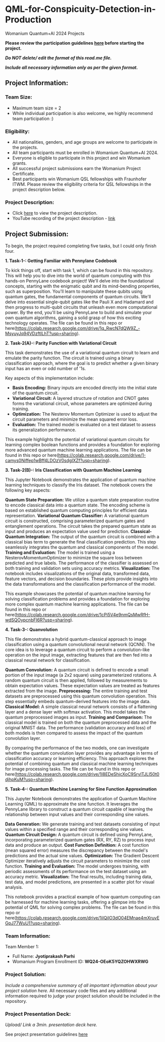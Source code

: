 # QML-for-Conspicuity-Detection-in-Production
Womanium Quantum+AI 2024 Projects

**Please review the participation guidelines [here](https://github.com/womanium-quantum/Quantum-AI-2024) before starting the project.**

_**Do NOT delete/ edit the format of this read.me file.**_

_**Include all necessary information only as per the given format.**_

## Project Information:

### Team Size:
  - Maximum team size = 2
  - While individual participation is also welcome, we highly recommend team participation :)

### Eligibility:
  - All nationalities, genders, and age groups are welcome to participate in the projects.
  - All team participants must be enrolled in Womanium Quantum+AI 2024.
  - Everyone is eligible to participate in this project and win Womanium grants.
  - All successful project submissions earn the Womanium Project Certificate.
  - Best participants win Womanium QSL fellowships with Fraunhofer ITWM. Please review the eligibility criteria for QSL fellowships in the project description below.

### Project Description:
  - Click [here](https://drive.google.com/file/d/1AcctFeXjchtEhYzPUsHpP_b4HGlI4kq9/view?usp=sharing) to view the project description.
  - YouTube recording of the project description - [link](https://youtu.be/Ac1ihFcTRTc?si=i6AIVfQQh8ymYQYp)

## Project Submission:

To begin, the project required completing five tasks, but I could only finish four.

**1. Task-1-: Getting Familiar with Pennylane Codebook**

To kick things off, start with task 1, which can be found in this repository. This will help you to dive into the world of quantum computing with this hands-on PennyLane codebook project! We'll delve into the foundational concepts, starting with the enigmatic qubit and its mind-bending properties, such as superposition. You'll learn to manipulate these qubits using quantum gates, the fundamental components of quantum circuits. We'll delve into essential single-qubit gates like the Pauli X and Hadamard and then progress to multi-qubit circuits that unleash even more computational power. By the end, you'll be using PennyLane to build and simulate your own quantum algorithms, gaining a solid grasp of how this exciting technology operates. 
The file can be found in this repo or here(https://colab.research.google.com/drive/1q_RwcN7dQW9Z_-MsyuyJq94VDzftILhT?usp=sharing).

**2. Task-2(A)-: Parity Function with Variational Circuit**

This task demonstrates the use of a variational quantum circuit to learn and emulate the parity function. The circuit is trained using a binary classification approach, where the goal is to predict whether a given binary input has an even or odd number of '1s. 

Key aspects of this implementation include:

- **Basis Encoding:** Binary inputs are encoded directly into the initial state of the quantum circuit.
- **Variational Circuit:** A layered structure of rotation and CNOT gates forms the variational circuit, whose parameters are optimized during training.
- **Optimization:** The Nesterov Momentum Optimizer is used to adjust the circuit parameters and minimize the mean squared error loss.
- **Evaluation:**  The trained model is evaluated on a test dataset to assess its generalization performance.

This example highlights the potential of variational quantum circuits for learning complex boolean functions and provides a foundation for exploring more advanced quantum machine learning applications. The file can be found in this repo or here(https://colab.research.google.com/drive/1-camys0Niffep1wBff4LDOzV0sdgIXZf?usp=sharing).

**3. Task-2(B)-: Iris Classification with Quantum Machine Learning**

This Jupyter Notebook demonstrates the application of quantum machine learning techniques to classify the Iris dataset. The notebook covers the following key aspects:

**Quantum State Preparation:** We utilize a quantum state preparation routine to encode classical data into a quantum state. The encoding scheme is based on established quantum computing principles for efficient data representation.
**Variational Quantum Classifier:** A variational quantum circuit is constructed, comprising parameterized quantum gates and entanglement operations. The circuit takes the prepared quantum state as input and produces an expectation value used for prediction.
**Classical-Quantum Integration:** The output of the quantum circuit is combined with a classical bias term to generate the final classification prediction. This step seamlessly integrates the quantum and classical components of the model.
**Training and Evaluation:** The model is trained using a NesterovMomentumOptimizer to minimize the square loss between predicted and true labels. The performance of the classifier is assessed on both training and validation sets using accuracy metrics.
**Visualization:** The notebook includes visualizations of the original data, transformed data, feature vectors, and decision boundaries. These plots provide insights into the data transformations and the classification performance of the model.

This example showcases the potential of quantum machine learning for solving classification problems and provides a foundation for exploring more complex quantum machine learning applications. The file can be found in this repo or here(https://colab.research.google.com/drive/1cPi5V4e9nmQsMwRfH-wdSQOypcnbFI6R?usp=sharing).

**4. Task-3-: Quanvolution**

This file demonstrates a hybrid quantum-classical approach to image classification using a quantum convolutional neural network (QCNN). The core idea is to leverage a quantum circuit to perform a convolution-like operation on the input image, extracting features that are then fed into a classical neural network for classification.

**Quantum Convolution:** A quantum circuit is defined to encode a small portion of the input image (a 2x2 square) using parameterized rotations. A random quantum circuit is then applied, followed by measurements to obtain expectation values. These expectation values are treated as features extracted from the image.
**Preprocessing:** The entire training and test datasets are preprocessed using this quantum convolution operation. This step essentially embeds quantum-derived features into the image data.
**Classical Model:** A simple classical neural network consists of a flattening layer and a dense layer with softmax activation. This model takes the quantum preprocessed images as input.
**Training and Comparison:** The classical model is trained on both the quantum preprocessed data and the original MNIST data. The performance (validation accuracy and loss) of both models is then compared to assess the impact of the quantum convolution layer.

By comparing the performance of the two models, one can investigate whether the quantum convolution layer provides any advantage in terms of classification accuracy or learning efficiency. This approach explores the potential of combining quantum and classical machine learning techniques for image processing tasks. The file can be found in this repo or here(https://colab.research.google.com/drive/1I8EDeShjcXoC9SrylTJLl50t0djhpKuM?usp=sharing).

**5. Task-4-: Quantum Machine Learning for Sine Function Approximation**

This Jupyter Notebook demonstrates the application of Quantum Machine Learning (QML) to approximate the sine function. It leverages the PennyLane library to construct a quantum circuit capable of learning the relationship between input values and their corresponding sine values.

**Data Generation:** We generate training and test datasets consisting of input values within a specified range and their corresponding sine values.
**Quantum Circuit Design:** A quantum circuit is defined using PennyLane, incorporating parameterized quantum gates (RX, RY, RZ) to process input data and produce an output.
**Cost Function Definition:** A cost function (mean squared error) measures the discrepancy between the model's predictions and the actual sine values.
**Optimization:** The Gradient Descent Optimizer iteratively adjusts the circuit parameters to minimize the cost function.
**Training and Evaluation:** The model undergoes training, with periodic assessments of its performance on the test dataset using an accuracy metric.
**Visualization:** The final results, including training data, test data, and model predictions, are presented in a scatter plot for visual analysis.

This notebook provides a practical example of how quantum computing can be harnessed for machine learning tasks, offering a glimpse into the potential of QML for solving complex problems. The file can be found in this repo or here(https://colab.research.google.com/drive/1iIQiIO3dO04EMnae4mXruvEGpJ77WuU1?usp=sharing).

### Team Information:
Team Member 1:
 - Full Name: **Jyotiprakash Parhi**
 - Womanium Program Enrollment ID: **WQ24-OEoK5YQZOHWXRWG**


### Project Solution:
_Include a comprehensive summary of all important information about your project solution here._
All necessary code files and any additional information required to judge your project solution should be included in the repository. 

### Project Presentation Deck:
_Upload/ Link a 3min. presentation deck here._

See project presentation guidelines [here](https://docs.google.com/document/d/13nWF8AxFAfFYTWEYPT3BpPdYkqtxxSAjmuXj_zcMh-E/edit?usp=sharing)

